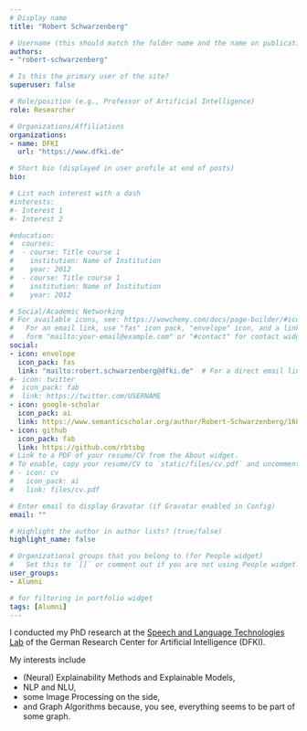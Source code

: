 ```yaml
---
# Display name
title: "Robert Schwarzenberg"

# Username (this should match the folder name and the name on publications)
authors:
- "robert-schwarzenberg"

# Is this the primary user of the site?
superuser: false

# Role/position (e.g., Professor of Artificial Intelligence)
role: Researcher 

# Organizations/Affiliations
organizations:
- name: DFKI
  url: "https://www.dfki.de"

# Short bio (displayed in user profile at end of posts)
bio: 

# List each interest with a dash
#interests:
#- Interest 1
#- Interest 2

#education:
#  courses:
#  - course: Title course 1
#    institution: Name of Institution
#    year: 2012
#  - course: Title course 1
#    institution: Name of Institution
#    year: 2012

# Social/Academic Networking
# For available icons, see: https://wowchemy.com/docs/page-builder/#icons
#   For an email link, use "fas" icon pack, "envelope" icon, and a link in the
#   form "mailto:your-email@example.com" or "#contact" for contact widget.
social:
- icon: envelope
  icon_pack: fas
  link: "mailto:robert.schwarzenberg@dfki.de"  # For a direct email link, use "mailto:test@example.org".
#- icon: twitter
#  icon_pack: fab
#  link: https://twitter.com/USERNAME
- icon: google-scholar
  icon_pack: ai
  link: https://www.semanticscholar.org/author/Robert-Schwarzenberg/1683203
- icon: github
  icon_pack: fab
  link: https://github.com/rbtsbg
# Link to a PDF of your resume/CV from the About widget.
# To enable, copy your resume/CV to `static/files/cv.pdf` and uncomment the lines below.
# - icon: cv
#   icon_pack: ai
#   link: files/cv.pdf

# Enter email to display Gravatar (if Gravatar enabled in Config)
email: ""

# Highlight the author in author lists? (true/false)
highlight_name: false

# Organizational groups that you belong to (for People widget)
#   Set this to `[]` or comment out if you are not using People widget.
user_groups:
- Alumni

# for filtering in portfolio widget
tags: [Alumni]
---
```


I conducted my PhD research at the [Speech and Language Technologies Lab](https://www.dfki.de/en/web/research/research-departments/speech-and-language-technology/) of the German Research Center for Artificial Intelligence (DFKI). 

My interests include

  * (Neural) Explainability Methods and Explainable Models,
  * NLP and NLU, 
  * some Image Processing on the side, 
  * and Graph Algorithms because, you see, everything seems to be part of some graph.
 
